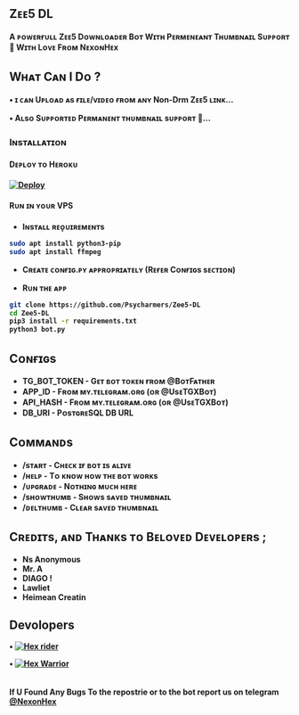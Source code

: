 
## Zᴇᴇ5 DL
<b>A ᴘᴏᴡᴇʀғᴜʟʟ Zᴇᴇ5 Dᴏᴡɴʟᴏᴀᴅᴇʀ Bᴏᴛ Wɪᴛʜ Pᴇʀᴍᴇɴᴇᴀɴᴛ Tʜᴜᴍʙɴᴀɪʟ Sᴜᴘᴘᴏʀᴛ 💯 Wɪᴛʜ Lᴏᴠᴇ Fʀᴏᴍ NᴇxᴏɴHᴇx<b>

## **Wʜᴀᴛ Cᴀɴ I Dᴏ ?**

• ɪ ᴄᴀɴ Uᴘʟᴏᴀᴅ ᴀs ғɪʟᴇ/ᴠɪᴅᴇᴏ ғʀᴏᴍ ᴀɴʏ 
  Non-Drm Zᴇᴇ5 ʟɪɴᴋ...

• Aʟsᴏ Sᴜᴘᴘᴏʀᴛᴇᴅ Pᴇʀᴍᴀɴᴇɴᴛ ᴛʜᴜᴍʙɴᴀɪʟ sᴜᴘᴘᴏʀᴛ 💯...

### Iɴsᴛᴀʟʟᴀᴛɪᴏɴ


#### Dᴇᴘʟᴏʏ ᴛᴏ Hᴇʀᴏᴋᴜ

[![Deploy](https://www.herokucdn.com/deploy/button.svg)](https://www.heroku.com/deploy?template=https://github.com/TrojazHex/Zee5-Downloader)

#### Rᴜɴ ɪɴ ʏᴏᴜʀ VPS

* Iɴsᴛᴀʟʟ ʀᴇᴏ̨ᴜɪʀᴇᴍᴇɴᴛs


```sh
sudo apt install python3-pip
sudo apt install ffmpeg
```

* Cʀᴇᴀᴛᴇ ᴄᴏɴғɪɢ.ᴘʏ ᴀᴘᴘʀᴏᴘʀɪᴀᴛᴇʟʏ (Rᴇғᴇʀ Cᴏɴғɪɢs sᴇᴄᴛɪᴏɴ)

* Rᴜɴ ᴛʜᴇ ᴀᴘᴘ

```sh
git clone https://github.com/Psycharmers/Zee5-DL
cd Zee5-DL
pip3 install -r requirements.txt
python3 bot.py
```

## Cᴏɴғɪɢs

* TG_BOT_TOKEN  - Gᴇᴛ ʙᴏᴛ ᴛᴏᴋᴇɴ ғʀᴏᴍ @BᴏᴛFᴀᴛʜᴇʀ
* APP_ID        - Fʀᴏᴍ ᴍʏ.ᴛᴇʟᴇɢʀᴀᴍ.ᴏʀɢ (ᴏʀ @UsᴇTGXBᴏᴛ)
* API_HASH      - Fʀᴏᴍ ᴍʏ.ᴛᴇʟᴇɢʀᴀᴍ.ᴏʀɢ (ᴏʀ @UsᴇTGXBᴏᴛ)
* DB_URI        - PᴏsᴛɢʀᴇSQL DB URL

## Cᴏᴍᴍᴀɴᴅs

* /sᴛᴀʀᴛ             - Cʜᴇᴄᴋ ɪғ ʙᴏᴛ ɪs ᴀʟɪᴠᴇ
* /ʜᴇʟᴘ              - Tᴏ ᴋɴᴏᴡ ʜᴏᴡ ᴛʜᴇ ʙᴏᴛ ᴡᴏʀᴋs
* /ᴜᴘɢʀᴀᴅᴇ           - Nᴏᴛʜɪɴɢ ᴍᴜᴄʜ ʜᴇʀᴇ
* /sʜᴏᴡᴛʜᴜᴍʙ         - Sʜᴏᴡs sᴀᴠᴇᴅ ᴛʜᴜᴍʙɴᴀɪʟ
* /ᴅᴇʟᴛʜᴜᴍʙ          - Cʟᴇᴀʀ sᴀᴠᴇᴅ ᴛʜᴜᴍʙɴᴀɪʟ


## Cʀᴇᴅɪᴛs, ᴀɴᴅ Tʜᴀɴᴋs ᴛᴏ Bᴇʟᴏᴠᴇᴅ Dᴇᴠᴇʟᴏᴘᴇʀs ;

* Ns Anonymous 
* Mr. A
* DIAGO !
* Lawliet
* Heimean Creatin

## Devolopers

• [![Hex rider](https://img.shields.io/badge/Hexrider-Python-Blue?style=for-the-badge&logo=telegram)](https://telegram.dog/Hexrider)  

• [![Hex Warrior](https://img.shields.io/badge/HexWarrior-Java-Blue?style=for-the-badge&logo=telegram)](https://telegram.dog/Xrealm_raider)  
ㅤㅤㅤㅤㅤㅤㅤ  

If U  Found Any Bugs To the repostrie or to the bot report us on telegram [@NexonHex](https://t.me/nexonHex)
